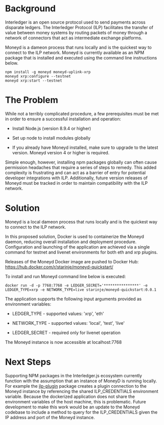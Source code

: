 # Background
Interledger is an open source protocol used to send payments across disparate ledgers. The Interledger Protocol (ILP) facilitates the transfer of value between money systems by routing packets of money through a network of connectors that act as intermediate exchange platforms. 

Moneyd is a dameon process that runs locally and is the quickest way to connect to the ILP network.  Moneyd is currently available as an NPM package that is installed and executed using the command line instructions below.

```
npm install -g moneyd moneyd-uplink-xrp
moneyd xrp:configure --testnet
moneyd xrp:start --testnet
```

# The Problem
While not a terribly complicated procedure, a few prerequisites must be met in order to ensure a successful installation and operation:

- Install Node.js (version 8.9.4 or higher)

- Set up node to install modules globally​

- If you already have Moneyd installed, make sure to upgrade to the latest version. Moneyd version 4 or higher is required.

Simple enough, however, installing npm packages globally can often cause permission headaches that require a series of steps to remedy. This added complexity is frustrating and can act as a barrier of entry for potential developer integrations with ILP. Additionally, future version releases of Moneyd must be tracked in order to maintain compatibility with the ILP network.

# Solution
​Moneyd is a local dameon process that runs locally and is the quickest way to connect to the ILP network.

In this proposed solution, Docker is used to containerize the Moneyd daemon, reducing overall installation and deployment procedure. Configuration and launching of the application are achieved via a single command for testnet and livenet environments for both eth and xrp plugins.

Releases of the Moneyd Docker image are pushed to Docker Hub: https://hub.docker.com/r/starinje/moneyd-quickstart/​

To install and run Moneyd command line below is executed:
```
docker run -d -p 7768:7768 -e LEDGER_SECRET='****************' -e LEDGER_TYPE=xrp -e NETWORK_TYPE=live starinje/moneyd-quickstart:0.0.1
```

The application supports the following input arguments provided as environment variables:

- LEDGER_TYPE - supported values: 'xrp', 'eth'

- NETWORK_TYPE - supported values: 'local', 'test', 'live'

- LEDGER_SECRET - required only for livenet operation

The Moneyd instance is now accessible at localhost:7768

# Next Steps
Supporting NPM packages in the Interledger.js ecosystem currently function with the assumption that an instance of MoneyD is running locally. For example the  [ilp-plugin](https://github.com/interledgerjs/ilp-plugin) package creates a plugin connection to the Moneyd instance by referencing the shared ILP_CREDENTIALS environment variable. Because the dockerized application does not share the environment variables of the host machine, this is problematic. Future development to make this work would be an update to the Moneyd codebase to include a method to query for the ILP_CREDENTIALS given the IP address and port of the Moneyd instance. 